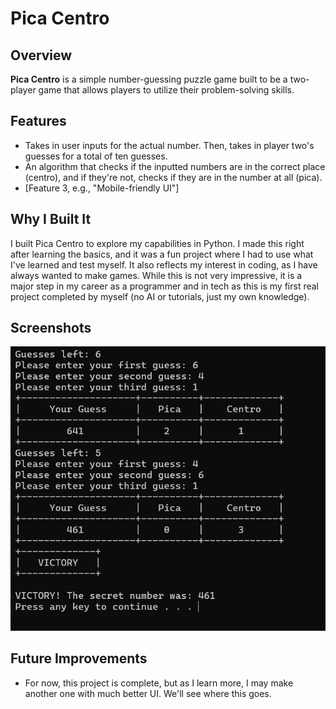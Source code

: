 # Pica Centro

## Overview
**Pica Centro** is a simple number-guessing puzzle game built to be a two-player game that allows players to utilize their problem-solving skills.

## Features
- Takes in user inputs for the actual number. Then, takes in player two's guesses for a total of ten guesses.
- An algorithm that checks if the inputted numbers are in the correct place (centro), and if they're not, checks if they are in the number at all (pica).
- [Feature 3, e.g., "Mobile-friendly UI"]

## Why I Built It
I built Pica Centro to explore my capabilities in Python. I made this right after learning the basics, and it was a fun project where I had to use what I've learned and test myself. It also reflects my interest in coding, as I have always wanted to make games. While this is not very impressive, it is a major step in my career as a programmer and in tech as this is my first real project completed by myself (no AI or tutorials, just my own knowledge).


## Screenshots
![Screenshot](image.png)

## Future Improvements
- For now, this project is complete, but as I learn more, I may make another one with much better UI. We'll see where this goes.

